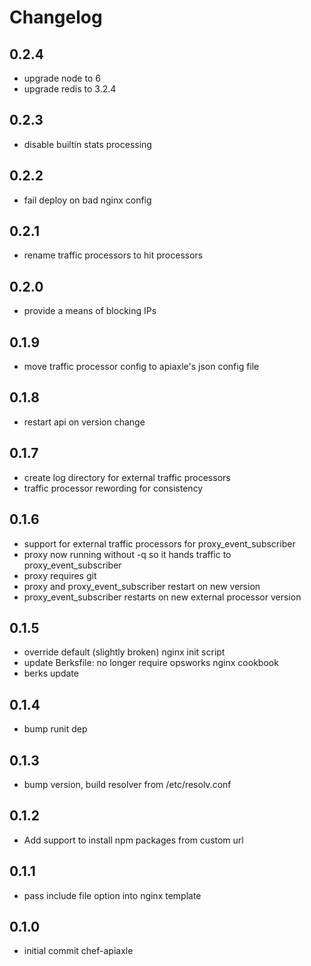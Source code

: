 Changelog
=========

0.2.4
-----
* upgrade node to 6
* upgrade redis to 3.2.4

0.2.3
-----
* disable builtin stats processing

0.2.2
-----
* fail deploy on bad nginx config

0.2.1
-----
* rename traffic processors to hit processors

0.2.0
-----
* provide a means of blocking IPs

0.1.9
-----
* move traffic processor config to apiaxle's json config file

0.1.8
-----
* restart api on version change

0.1.7
-----
* create log directory for external traffic processors
* traffic processor rewording for consistency

0.1.6
-----
* support for external traffic processors for proxy_event_subscriber
* proxy now running without -q so it hands traffic to proxy_event_subscriber
* proxy requires git
* proxy and proxy_event_subscriber restart on new version
* proxy_event_subscriber restarts on new external processor version

0.1.5
-----
* override default (slightly broken) nginx init script
* update Berksfile: no longer require opsworks nginx cookbook
* berks update

0.1.4
-----
* bump runit dep

0.1.3
-----
* bump version, build resolver from /etc/resolv.conf

0.1.2
-----
* Add support to install npm packages from custom url

0.1.1
-----
* pass include file option into nginx template

0.1.0
-----
* initial commit chef-apiaxle
